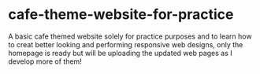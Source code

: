 # cafe-theme-website-for-practice

A basic cafe themed website solely for practice purposes and to learn how to creat better looking and performing responsive web designs, only the homepage is ready but will be uploading the updated web pages as I develop more of them!
